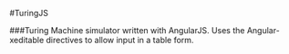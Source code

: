 #TuringJS

###Turing Machine simulator written with AngularJS. Uses the Angular-xeditable directives to allow input in a table form.
